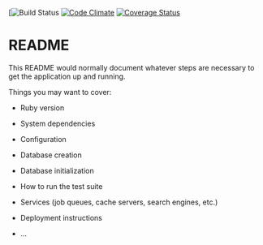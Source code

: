 [![Build Status](https://codeship.com/projects/city_connector_1d9d24e0-2bd2-0136-29b8-0a7f7ac78d5b/status?branch=master)
[![Code Climate](https://codeclimate.com/github/Irtaj/city_connector/badges/gpa.svg)](https://codeclimate.com/github/Irtaj/city_connector)
[![Coverage Status](https://coveralls.io/repos/github/Irtaj/city_connector/badge.svg?branch=master)](https://coveralls.io/github/Irtaj/city_connector?branch=master)

# README

This README would normally document whatever steps are necessary to get the
application up and running.

Things you may want to cover:

* Ruby version

* System dependencies

* Configuration

* Database creation

* Database initialization

* How to run the test suite

* Services (job queues, cache servers, search engines, etc.)

* Deployment instructions

* ...
